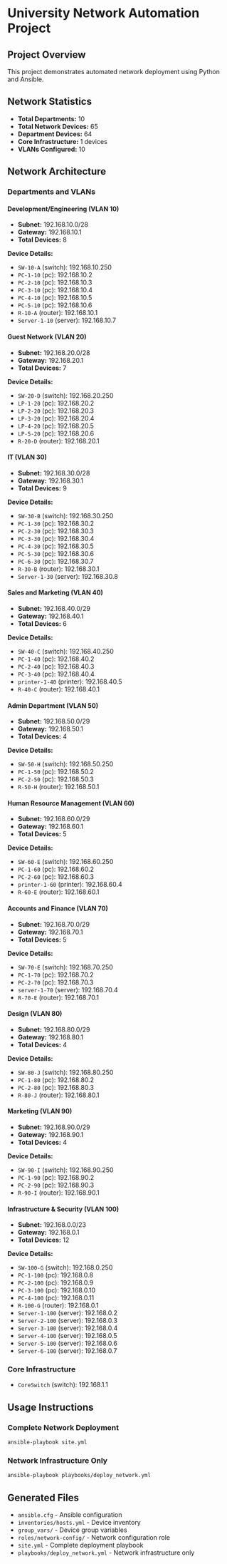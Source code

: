 # University Network Automation Project

## Project Overview
This project demonstrates automated network deployment using Python and Ansible.

## Network Statistics
- **Total Departments:** 10
- **Total Network Devices:** 65
- **Department Devices:** 64
- **Core Infrastructure:** 1 devices
- **VLANs Configured:** 10

## Network Architecture

### Departments and VLANs

#### Development/Engineering (VLAN 10)
- **Subnet:** 192.168.10.0/28
- **Gateway:** 192.168.10.1
- **Total Devices:** 8

**Device Details:**
  - `SW-10-A` (switch): 192.168.10.250
  - `PC-1-10` (pc): 192.168.10.2
  - `PC-2-10` (pc): 192.168.10.3
  - `PC-3-10` (pc): 192.168.10.4
  - `PC-4-10` (pc): 192.168.10.5
  - `PC-5-10` (pc): 192.168.10.6
  - `R-10-A` (router): 192.168.10.1
  - `Server-1-10` (server): 192.168.10.7

#### Guest Network (VLAN 20)
- **Subnet:** 192.168.20.0/28
- **Gateway:** 192.168.20.1
- **Total Devices:** 7

**Device Details:**
  - `SW-20-D` (switch): 192.168.20.250
  - `LP-1-20` (pc): 192.168.20.2
  - `LP-2-20` (pc): 192.168.20.3
  - `LP-3-20` (pc): 192.168.20.4
  - `LP-4-20` (pc): 192.168.20.5
  - `LP-5-20` (pc): 192.168.20.6
  - `R-20-D` (router): 192.168.20.1

#### IT (VLAN 30)
- **Subnet:** 192.168.30.0/28
- **Gateway:** 192.168.30.1
- **Total Devices:** 9

**Device Details:**
  - `SW-30-B` (switch): 192.168.30.250
  - `PC-1-30` (pc): 192.168.30.2
  - `PC-2-30` (pc): 192.168.30.3
  - `PC-3-30` (pc): 192.168.30.4
  - `PC-4-30` (pc): 192.168.30.5
  - `PC-5-30` (pc): 192.168.30.6
  - `PC-6-30` (pc): 192.168.30.7
  - `R-30-B` (router): 192.168.30.1
  - `Server-1-30` (server): 192.168.30.8

#### Sales and Marketing (VLAN 40)
- **Subnet:** 192.168.40.0/29
- **Gateway:** 192.168.40.1
- **Total Devices:** 6

**Device Details:**
  - `SW-40-C` (switch): 192.168.40.250
  - `PC-1-40` (pc): 192.168.40.2
  - `PC-2-40` (pc): 192.168.40.3
  - `PC-3-40` (pc): 192.168.40.4
  - `printer-1-40` (printer): 192.168.40.5
  - `R-40-C` (router): 192.168.40.1

#### Admin Department (VLAN 50)
- **Subnet:** 192.168.50.0/29
- **Gateway:** 192.168.50.1
- **Total Devices:** 4

**Device Details:**
  - `SW-50-H` (switch): 192.168.50.250
  - `PC-1-50` (pc): 192.168.50.2
  - `PC-2-50` (pc): 192.168.50.3
  - `R-50-H` (router): 192.168.50.1

#### Human Resource Management (VLAN 60)
- **Subnet:** 192.168.60.0/29
- **Gateway:** 192.168.60.1
- **Total Devices:** 5

**Device Details:**
  - `SW-60-E` (switch): 192.168.60.250
  - `PC-1-60` (pc): 192.168.60.2
  - `PC-2-60` (pc): 192.168.60.3
  - `printer-1-60` (printer): 192.168.60.4
  - `R-60-E` (router): 192.168.60.1

#### Accounts and Finance (VLAN 70)
- **Subnet:** 192.168.70.0/29
- **Gateway:** 192.168.70.1
- **Total Devices:** 5

**Device Details:**
  - `SW-70-E` (switch): 192.168.70.250
  - `PC-1-70` (pc): 192.168.70.2
  - `PC-2-70` (pc): 192.168.70.3
  - `server-1-70` (server): 192.168.70.4
  - `R-70-E` (router): 192.168.70.1

#### Design (VLAN 80)
- **Subnet:** 192.168.80.0/29
- **Gateway:** 192.168.80.1
- **Total Devices:** 4

**Device Details:**
  - `SW-80-J` (switch): 192.168.80.250
  - `PC-1-80` (pc): 192.168.80.2
  - `PC-2-80` (pc): 192.168.80.3
  - `R-80-J` (router): 192.168.80.1

#### Marketing (VLAN 90)
- **Subnet:** 192.168.90.0/29
- **Gateway:** 192.168.90.1
- **Total Devices:** 4

**Device Details:**
  - `SW-90-I` (switch): 192.168.90.250
  - `PC-1-90` (pc): 192.168.90.2
  - `PC-2-90` (pc): 192.168.90.3
  - `R-90-I` (router): 192.168.90.1

#### Infrastructure & Security (VLAN 100)
- **Subnet:** 192.168.0.0/23
- **Gateway:** 192.168.0.1
- **Total Devices:** 12

**Device Details:**
  - `SW-100-G` (switch): 192.168.0.250
  - `PC-1-100` (pc): 192.168.0.8
  - `PC-2-100` (pc): 192.168.0.9
  - `PC-3-100` (pc): 192.168.0.10
  - `PC-4-100` (pc): 192.168.0.11
  - `R-100-G` (router): 192.168.0.1
  - `Server-1-100` (server): 192.168.0.2
  - `Server-2-100` (server): 192.168.0.3
  - `Server-3-100` (server): 192.168.0.4
  - `Server-4-100` (server): 192.168.0.5
  - `Server-5-100` (server): 192.168.0.6
  - `Server-6-100` (server): 192.168.0.7

### Core Infrastructure
- `CoreSwitch` (switch): 192.168.1.1

## Usage Instructions

### Complete Network Deployment
```bash
ansible-playbook site.yml
```

### Network Infrastructure Only
```bash
ansible-playbook playbooks/deploy_network.yml
```

## Generated Files
- `ansible.cfg` - Ansible configuration
- `inventories/hosts.yml` - Device inventory
- `group_vars/` - Device group variables
- `roles/network-config/` - Network configuration role
- `site.yml` - Complete deployment playbook
- `playbooks/deploy_network.yml` - Network infrastructure only
